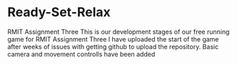 # Ready-Set-Relax
RMIT Assignment Three
This is our development stages of our free running game for RMIT Assignment Three
I have uploaded the start of the game after weeks of issues with getting github to upload the repository. 
Basic camera and movement controlls have been added
